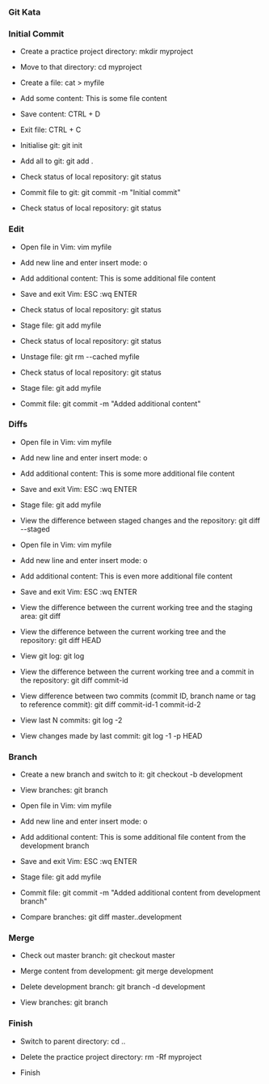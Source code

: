 ### Git Kata

### Initial Commit

- Create a practice project directory: mkdir myproject

- Move to that directory: cd myproject

- Create a file: cat > myfile

- Add some content: This is some file content

- Save content: CTRL + D

- Exit file: CTRL + C

- Initialise git: git init

- Add all to git: git add .

- Check status of local repository: git status

- Commit file to git: git commit -m "Initial commit"

- Check status of local repository: git status

### Edit 

- Open file in Vim: vim myfile

- Add new line and enter insert mode: o

- Add additional content: This is some additional file content

- Save and exit Vim: ESC :wq ENTER

- Check status of local repository: git status

- Stage file: git add myfile

- Check status of local repository: git status

- Unstage file: git rm --cached myfile

- Check status of local repository: git status

- Stage file: git add myfile

- Commit file: git commit -m "Added additional content"

### Diffs 

- Open file in Vim: vim myfile

- Add new line and enter insert mode: o

- Add additional content: This is some more additional file content

- Save and exit Vim: ESC :wq ENTER

- Stage file: git add myfile

- View the difference between staged changes and the repository: git diff --staged

- Open file in Vim: vim myfile

- Add new line and enter insert mode: o

- Add additional content: This is even more additional file content

- Save and exit Vim: ESC :wq ENTER

- View the difference between the current working tree and the staging area: git diff

- View the difference between the current working tree and the repository: git diff HEAD

- View git log: git log

- View the difference between the current working tree and a commit in the repository: git diff commit-id

- View difference between two commits (commit ID, branch name or tag to reference commit): git diff commit-id-1 commit-id-2

- View last N commits: git log -2

- View changes made by last commit: git log -1 -p HEAD 

### Branch

- Create a new branch and switch to it: git checkout -b development

- View branches: git branch

- Open file in Vim: vim myfile

- Add new line and enter insert mode: o

- Add additional content: This is some additional file content from the development branch

- Save and exit Vim: ESC :wq ENTER

- Stage file: git add myfile

- Commit file: git commit -m "Added additional content from development branch"

- Compare branches: git diff master..development

### Merge

- Check out master branch: git checkout master

- Merge content from development: git merge development 

- Delete development branch: git branch -d development

- View branches: git branch

### Finish

- Switch to parent directory: cd ..

- Delete the practice project directory: rm -Rf myproject

- Finish

